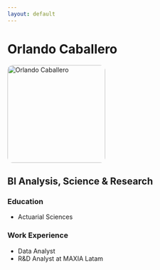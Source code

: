 ```yaml
---
layout: default
---
```


# Orlando Caballero

<img src="project_1/profile.jpg" alt="Orlando Caballero" width="220" style="border-radius:12px;">

## BI Analysis, Science & Research

### Education
- Actuarial Sciences

### Work Experience
- Data Analyst
- R&D Analyst at MAXIA Latam
